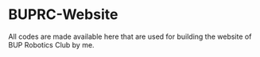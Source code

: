 # BUPRC-Website
All codes are made available here that are used for building the website of BUP Robotics Club by me.
